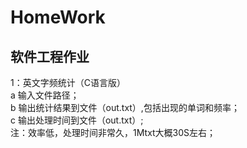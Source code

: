 # HomeWork
## 软件工程作业  
1：英文字频统计（C语言版）  
  a 输入文件路径；  
  b 输出统计结果到文件（out.txt）,包括出现的单词和频率；  
  c 输出处理时间到文件（out.txt）;  
  注：效率低，处理时间非常久，1Mtxt大概30S左右；  
